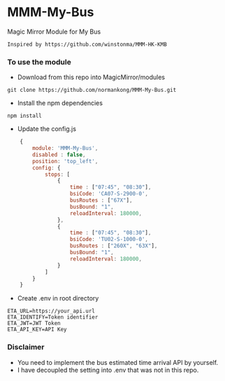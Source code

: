 # MMM-My-Bus
Magic Mirror Module for My Bus

`Inspired by https://github.com/winstonma/MMM-HK-KMB`

### To use the module

- Download from this repo into MagicMirror/modules

```git clone https://github.com/normankong/MMM-My-Bus.git```

- Install the npm dependencies

```npm install```

- Update the config.js
```js
	{
        module: 'MMM-My-Bus',
        disabled : false,
        position: 'top_left',
        config: {
            stops: [
                {
                    time : ["07:45", "08:30"],
                    bsiCode: 'CA07-S-2900-0',	
                    busRoutes : ["67X"],  
                    busBound: "1",
                    reloadInterval: 180000,
                },
                {
                    time : ["07:45", "08:30"],
                    bsiCode: 'TU02-S-1000-0',	
                    busRoutes : ["260X", "63X"],  
                    busBound: "1",
                    reloadInterval: 180000,
                }
            ]
        }
    }
```

- Create .env in root directory
```
ETA_URL=https://your_api.url
ETA_IDENTIFY=Token identifier
ETA_JWT=JWT Token
ETA_API_KEY=API Key
```

### Disclaimer
- You need to implement the bus estimated time arrival API by yourself.
- I have decoupled the setting into .env that was not in this repo.


